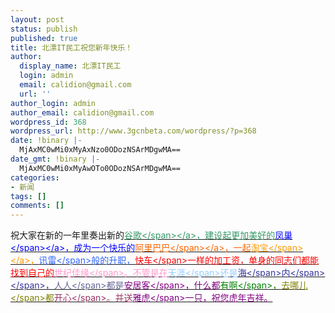 ```yaml
---
layout: post
status: publish
published: true
title: 北漂IT民工祝您新年快乐！
author:
  display_name: 北漂IT民工
  login: admin
  email: calidion@gmail.com
  url: ''
author_login: admin
author_email: calidion@gmail.com
wordpress_id: 368
wordpress_url: http://www.3gcnbeta.com/wordpress/?p=368
date: !binary |-
  MjAxMC0wMi0xMyAxNzo0ODozNSArMDgwMA==
date_gmt: !binary |-
  MjAxMC0wMi0xMyAwOTo0ODozNSArMDgwMA==
categories:
- 新闻
tags: []
comments: []
---
```

<p>祝大家在新的一年里奏出新的<a href="http:&#47;&#47;www.google.com" target="_blank"><span style="color: #339966;">谷歌<&#47;span><&#47;a>，建设起更加美好的<a href="http:&#47;&#47;baike.baidu.com&#47;view&#47;1952662.htm" target="_blank"><span style="color: #0000ff;">凤巢<&#47;span><&#47;a>，成为一个快乐的<a href="http:&#47;&#47;www.google.com&#47;aclk?sa=L&amp;ai=CrqPJxHN2S6v2Ipiy7APV-ricBMrXyJsBitOs3g-OgIiCAQgAEAFQ5LSHxv3_____AWCdudaBuAXIAQGpAl40VwhipYM-qgQZT9DFO2kVc_XDL6ZLR_wz_ZHN-84wsq4Row&amp;sig=AGiWqtxs26o6Mc06cUhDrLzqkXzfC-oP_Q&amp;q=http:&#47;&#47;view.china.alibaba.com&#47;cms&#47;promotion&#47;bd&#47;branding.html%3Fcosite%3Dgooglejjbranding%26location%3Dkw_branding0120_%25B0%25A2%25C0%25EF%25B0%25CD%25B0%25CD"><span style="color: #ff6600;">阿里巴巴<&#47;span><&#47;a>，一起<a href="http:&#47;&#47;www.taobao.com" target="_blank"><span style="color: #ff9900;">淘宝<&#47;span><&#47;a>，<span style="color: #3366ff;">讯雷<&#47;span>般的升职，<span style="color: #ff0000;">快车<&#47;span>一样的加工资，单身的同志们都能找到自己的<span style="color: #ff99cc;">世纪佳缘<&#47;span>。不管是在<span style="color: #99ccff;">天涯<&#47;span>还是<span style="color: #99ccff;"><span style="color: #333399;">海<&#47;span><span style="color: #333399;">内<&#47;span><&#47;span>，<span style="color: #666699;">人人<&#47;span>都是<span style="color: #800080;">安居客<&#47;span>，什么都<span style="color: #008000;">有啊<&#47;span>，<span style="color: #808000;">去哪儿<&#47;span>都<span style="color: #993366;">开心<&#47;span>。并送<span style="color: #800080;">雅虎<&#47;span>一只，祝您虎年吉祥。</p>

